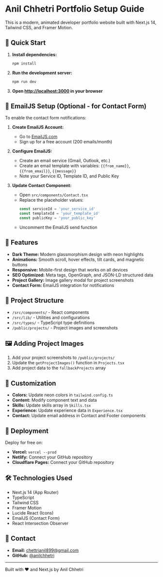 # Anil Chhetri Portfolio Setup Guide

This is a modern, animated developer portfolio website built with Next.js 14, Tailwind CSS, and Framer Motion.

## 🚀 Quick Start

1. **Install dependencies:**
   ```bash
   npm install
   ```

2. **Run the development server:**
   ```bash
   npm run dev
   ```

3. **Open [http://localhost:3000](http://localhost:3000) in your browser**

## 📧 EmailJS Setup (Optional - for Contact Form)

To enable the contact form notifications:

1. **Create EmailJS Account:**
   - Go to [EmailJS.com](https://emailjs.com)
   - Sign up for a free account (200 emails/month)

2. **Configure EmailJS:**
   - Create an email service (Gmail, Outlook, etc.)
   - Create an email template with variables: `{{from_name}}`, `{{from_email}}`, `{{message}}`
   - Note your Service ID, Template ID, and Public Key

3. **Update Contact Component:**
   - Open `src/components/Contact.tsx`
   - Replace the placeholder values:
     ```typescript
     const serviceId = 'your_service_id'
     const templateId = 'your_template_id'
     const publicKey = 'your_public_key'
     ```
   - Uncomment the EmailJS send function

## 🎨 Features

- **Dark Theme:** Modern glassmorphism design with neon highlights
- **Animations:** Smooth scroll, hover effects, tilt cards, and magnetic buttons
- **Responsive:** Mobile-first design that works on all devices
- **SEO Optimized:** Meta tags, OpenGraph, and JSON-LD structured data
- **Project Gallery:** Image gallery modal for project screenshots
- **Contact Form:** EmailJS integration for notifications

## 📁 Project Structure

- `/src/components/` - React components
- `/src/lib/` - Utilities and configurations
- `/src/types/` - TypeScript type definitions
- `/public/projects/` - Project images and screenshots

## 🖼️ Adding Project Images

1. Add your project screenshots to `/public/projects/`
2. Update the `getProjectImages()` function in `Projects.tsx`
3. Add project data to the `fallbackProjects` array

## 🎯 Customization

- **Colors:** Update neon colors in `tailwind.config.ts`
- **Content:** Modify component text and data
- **Skills:** Update skills array in `Skills.tsx`
- **Experience:** Update experience data in `Experience.tsx`
- **Contact:** Update email address in Contact and Footer components

## 📱 Deployment

Deploy for free on:
- **Vercel:** `vercel --prod`
- **Netlify:** Connect your GitHub repository
- **Cloudflare Pages:** Connect your GitHub repository

## 🛠️ Technologies Used

- Next.js 14 (App Router)
- TypeScript
- Tailwind CSS
- Framer Motion
- Lucide React (Icons)
- EmailJS (Contact Form)
- React Intersection Observer

## 📧 Contact

- **Email:** chettrianil899@gmail.com
- **GitHub:** [@anilchhetri](https://github.com/anilchhetri)

---

Built with ❤️ and Next.js by Anil Chhetri
